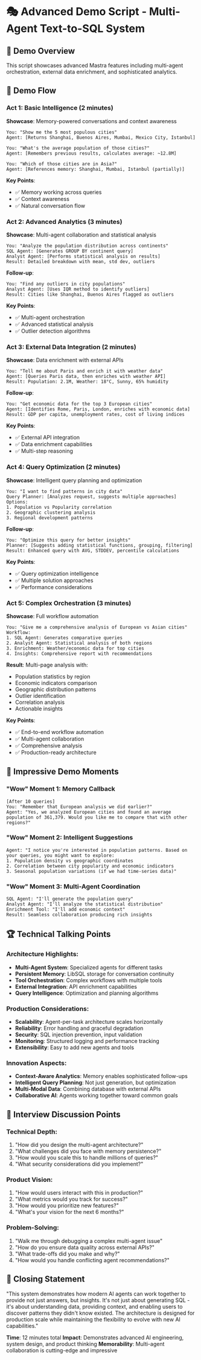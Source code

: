 # 🎭 Advanced Demo Script - Multi-Agent Text-to-SQL System

## 🎯 Demo Overview
This script showcases advanced Mastra features including multi-agent orchestration, external data enrichment, and sophisticated analytics.

## 🚀 Demo Flow

### **Act 1: Basic Intelligence** (2 minutes)
**Showcase**: Memory-powered conversations and context awareness

```
You: "Show me the 5 most populous cities"
Agent: [Returns Shanghai, Buenos Aires, Mumbai, Mexico City, Istanbul]

You: "What's the average population of those cities?"
Agent: [Remembers previous results, calculates average: ~12.8M]

You: "Which of those cities are in Asia?"
Agent: [References memory: Shanghai, Mumbai, Istanbul (partially)]
```

**Key Points**:
- ✅ Memory working across queries
- ✅ Context awareness
- ✅ Natural conversation flow

### **Act 2: Advanced Analytics** (3 minutes)
**Showcase**: Multi-agent collaboration and statistical analysis

```
You: "Analyze the population distribution across continents"
SQL Agent: [Generates GROUP BY continent query]
Analyst Agent: [Performs statistical analysis on results]
Result: Detailed breakdown with mean, std dev, outliers
```

**Follow-up**:
```
You: "Find any outliers in city populations"
Analyst Agent: [Uses IQR method to identify outliers]
Result: Cities like Shanghai, Buenos Aires flagged as outliers
```

**Key Points**:
- ✅ Multi-agent orchestration
- ✅ Advanced statistical analysis
- ✅ Outlier detection algorithms

### **Act 3: External Data Integration** (2 minutes)
**Showcase**: Data enrichment with external APIs

```
You: "Tell me about Paris and enrich it with weather data"
Agent: [Queries Paris data, then enriches with weather API]
Result: Population: 2.1M, Weather: 18°C, Sunny, 65% humidity
```

**Follow-up**:
```
You: "Get economic data for the top 3 European cities"
Agent: [Identifies Rome, Paris, London, enriches with economic data]
Result: GDP per capita, unemployment rates, cost of living indices
```

**Key Points**:
- ✅ External API integration
- ✅ Data enrichment capabilities
- ✅ Multi-step reasoning

### **Act 4: Query Optimization** (2 minutes)
**Showcase**: Intelligent query planning and optimization

```
You: "I want to find patterns in city data"
Query Planner: [Analyzes request, suggests multiple approaches]
Options:
1. Population vs Popularity correlation
2. Geographic clustering analysis  
3. Regional development patterns
```

**Follow-up**:
```
You: "Optimize this query for better insights"
Planner: [Suggests adding statistical functions, grouping, filtering]
Result: Enhanced query with AVG, STDDEV, percentile calculations
```

**Key Points**:
- ✅ Query optimization intelligence
- ✅ Multiple solution approaches
- ✅ Performance considerations

### **Act 5: Complex Orchestration** (3 minutes)
**Showcase**: Full workflow automation

```
You: "Give me a comprehensive analysis of European vs Asian cities"
Workflow:
1. SQL Agent: Generates comparative queries
2. Analyst Agent: Statistical analysis of both regions
3. Enrichment: Weather/economic data for top cities
4. Insights: Comprehensive report with recommendations
```

**Result**: Multi-page analysis with:
- Population statistics by region
- Economic indicators comparison
- Geographic distribution patterns
- Outlier identification
- Correlation analysis
- Actionable insights

**Key Points**:
- ✅ End-to-end workflow automation
- ✅ Multi-agent collaboration
- ✅ Comprehensive analysis
- ✅ Production-ready architecture

## 🎪 Impressive Demo Moments

### **"Wow" Moment 1: Memory Callback**
```
[After 10 queries]
You: "Remember that European analysis we did earlier?"
Agent: "Yes, we analyzed European cities and found an average population of 361,379. Would you like me to compare that with other regions?"
```

### **"Wow" Moment 2: Intelligent Suggestions**
```
Agent: "I notice you're interested in population patterns. Based on your queries, you might want to explore:
1. Population density vs geographic coordinates
2. Correlation between city popularity and economic indicators
3. Seasonal population variations (if we had time-series data)"
```

### **"Wow" Moment 3: Multi-Agent Coordination**
```
SQL Agent: "I'll generate the population query"
Analyst Agent: "I'll analyze the statistical distribution"
Enrichment Tool: "I'll add economic context"
Result: Seamless collaboration producing rich insights
```

## 🏆 Technical Talking Points

### **Architecture Highlights**:
- **Multi-Agent System**: Specialized agents for different tasks
- **Persistent Memory**: LibSQL storage for conversation continuity
- **Tool Orchestration**: Complex workflows with multiple tools
- **External Integration**: API enrichment capabilities
- **Query Intelligence**: Optimization and planning algorithms

### **Production Considerations**:
- **Scalability**: Agent-per-task architecture scales horizontally
- **Reliability**: Error handling and graceful degradation
- **Security**: SQL injection prevention, input validation
- **Monitoring**: Structured logging and performance tracking
- **Extensibility**: Easy to add new agents and tools

### **Innovation Aspects**:
- **Context-Aware Analytics**: Memory enables sophisticated follow-ups
- **Intelligent Query Planning**: Not just generation, but optimization
- **Multi-Modal Data**: Combining database with external APIs
- **Collaborative AI**: Agents working together toward common goals

## 🎯 Interview Discussion Points

### **Technical Depth**:
1. "How did you design the multi-agent architecture?"
2. "What challenges did you face with memory persistence?"
3. "How would you scale this to handle millions of queries?"
4. "What security considerations did you implement?"

### **Product Vision**:
1. "How would users interact with this in production?"
2. "What metrics would you track for success?"
3. "How would you prioritize new features?"
4. "What's your vision for the next 6 months?"

### **Problem-Solving**:
1. "Walk me through debugging a complex multi-agent issue"
2. "How do you ensure data quality across external APIs?"
3. "What trade-offs did you make and why?"
4. "How would you handle conflicting agent recommendations?"

## 🚀 Closing Statement

"This system demonstrates how modern AI agents can work together to provide not just answers, but insights. It's not just about generating SQL - it's about understanding data, providing context, and enabling users to discover patterns they didn't know existed. The architecture is designed for production scale while maintaining the flexibility to evolve with new AI capabilities."

**Time**: 12 minutes total
**Impact**: Demonstrates advanced AI engineering, system design, and product thinking
**Memorability**: Multi-agent collaboration is cutting-edge and impressive
